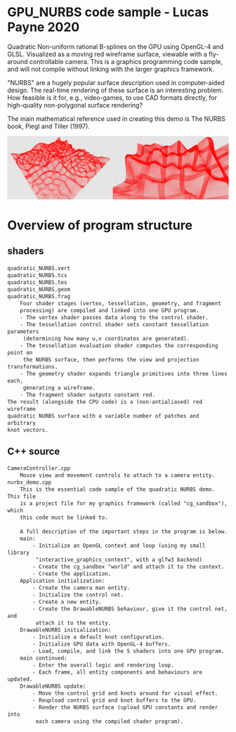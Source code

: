 GPU_NURBS    code sample - Lucas Payne 2020
================================================================================
Quadratic Non-uniform rational B-splines on the GPU using OpenGL-4 and GLSL.
Visualized as a moving red wireframe surface, viewable with a fly-around
controllable camera. This is a graphics programming code sample, and will not
compile without linking with the larger graphics framework.

"NURBS" are a hugely popular surface description used in computer-aided design.
The real-time rendering of these surface is an interesting problem.
How feasible is it for, e.g., video-games, to use CAD formats directly,
for high-quality non-polygonal surface rendering?

The main mathematical reference used in creating this demo is
    The NURBS book, Piegl and Tiller (1997).

![tessellation](https://github.com/LucasPayne/GPU_NURBS_code_sample/blob/main/images/tessellation.png?raw=true)

Overview of program structure
================================================================================
shaders
--------------------------------------------------------------------------------
    quadratic_NURBS.vert
    quadratic_NURBS.tcs
    quadratic_NURBS.tes
    quadratic_NURBS.geom
    quadratic_NURBS.frag
        Four shader stages (vertex, tessellation, geometry, and fragment
        processing) are compiled and linked into one GPU program.
        - The vertex shader passes data along to the control shader.
        - The tessellation control shader sets constant tessellation parameters
         (determining how many u,v coordinates are generated).
        - The tessellation evaluation shader computes the corresponding point on
         the NURBS surface, then performs the view and projection transformations.
        - The geometry shader expands triangle primitives into three lines each,
         generating a wireframe.
        - The fragment shader outputs constant red.
    The result (alongside the CPU code) is a (non-antialiased) red wireframe
    quadratic NURBS surface with a variable number of patches and arbitrary
    knot vectors.

C++ source
--------------------------------------------------------------------------------
    CameraController.cpp
        Mouse view and movement controls to attach to a camera entity.
    nurbs_demo.cpp
        This is the essential code sample of the quadratic NURBS demo. This file
        is a project file for my graphics framework (called "cg_sandbox"), which
        this code must be linked to.
        
        A full description of the important steps in the program is below.
        main:
            - Initialize an OpenGL context and loop (using my small library
             "interactive_graphics_context", with a glfw3 backend)
            - Create the cg_sandbox "world" and attach it to the context.
            - Create the application.
        Application initialization:
            - Create the camera man entity.
            - Initialize the control net.
            - Create a new entity.
            - Create the DrawableNURBS behaviour, give it the control net, and
             attach it to the entity.
        DrawableNURBS initialization:
            - Initialize a default knot configuration.
            - Initialize GPU data with OpenGL-4 buffers.
            - Load, compile, and link the 5 shaders into one GPU program.
        main continued:
            - Enter the overall logic and rendering loop.
            - Each frame, all entity components and behaviours are updated.
        DrawableNURBS update:
            - Move the control grid and knots around for visual effect.
            - Reupload control grid and knot buffers to the GPU.
            - Render the NURBS surface (upload GPU constants and render into
             each camera using the compiled shader program).
